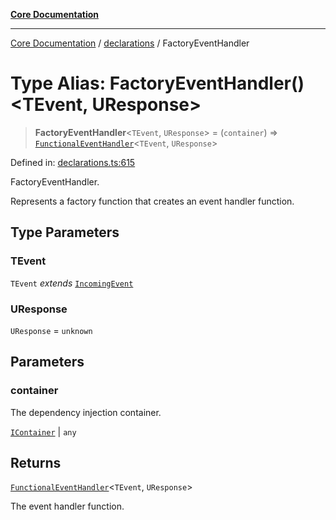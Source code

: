 [**Core Documentation**](../../README.md)

***

[Core Documentation](../../README.md) / [declarations](../README.md) / FactoryEventHandler

# Type Alias: FactoryEventHandler()\<TEvent, UResponse\>

> **FactoryEventHandler**\<`TEvent`, `UResponse`\> = (`container`) => [`FunctionalEventHandler`](FunctionalEventHandler.md)\<`TEvent`, `UResponse`\>

Defined in: [declarations.ts:615](https://github.com/stonemjs/core/blob/65c9e07f9d264b07f6e4091fcc29046b5ca8ea45/src/declarations.ts#L615)

FactoryEventHandler.

Represents a factory function that creates an event handler function.

## Type Parameters

### TEvent

`TEvent` *extends* [`IncomingEvent`](../../events/IncomingEvent/classes/IncomingEvent.md)

### UResponse

`UResponse` = `unknown`

## Parameters

### container

The dependency injection container.

[`IContainer`](IContainer.md) | `any`

## Returns

[`FunctionalEventHandler`](FunctionalEventHandler.md)\<`TEvent`, `UResponse`\>

The event handler function.
